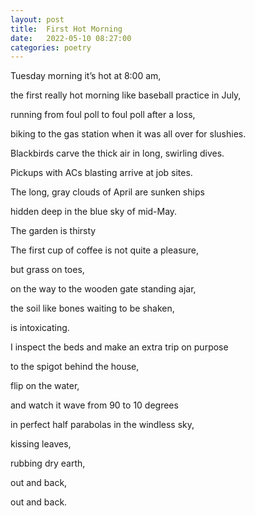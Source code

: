 ```yaml
---
layout: post
title:  First Hot Morning
date:   2022-05-10 08:27:00
categories: poetry
---
```


Tuesday morning it’s hot at 8:00 am,

the first really hot morning like baseball practice in July,

running from foul poll to foul poll after a loss,

biking to the gas station when it was all over for slushies.

Blackbirds carve the thick air in long, swirling dives.

Pickups with ACs blasting arrive at job sites.

The long, gray clouds of April are sunken ships

hidden deep in the blue sky of mid-May.

The garden is thirsty

The first cup of coffee is not quite a pleasure,

but grass on toes,

on the way to the wooden gate standing ajar,

the soil like bones waiting to be shaken,

is intoxicating.  

I inspect the beds and make an extra trip on purpose

to the spigot behind the house,

flip on the water,

and watch it wave from 90 to 10 degrees

in perfect half parabolas in the windless sky,

kissing leaves,

rubbing dry earth,

out and back,

out and back.
